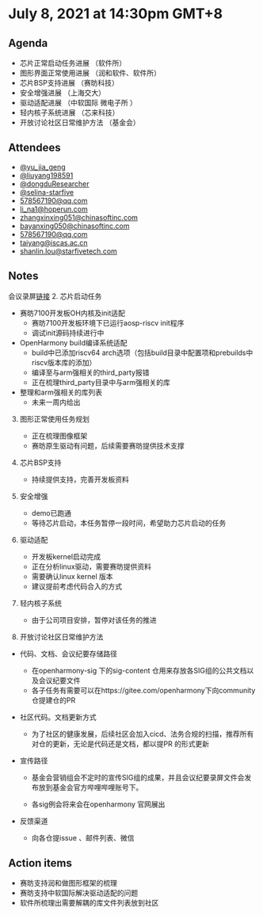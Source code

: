 # July 8, 2021 at 14:30pm GMT+8

## Agenda
- 芯片正常启动任务进展        （软件所）
- 图形界面正常使用进展         （润和软件、软件所）
- 芯片BSP支持进展                  （赛昉科技）
- 安全增强进展                         （上海交大）
- 驱动适配进展                         （中软国际     微电子所  ）
- 轻内核子系统进展                 （芯来科技）
- 开放讨论社区日常维护方法  （基金会）

## Attendees
- [@yu_jia_geng](https://gitee.com/yu_jia_geng) 
- [@liuyang198591](https://gitee.com/liuyang198591)
- [@dongduResearcher](https://gitee.com/dongduResearcher)
- [@selina-starfive](https://gitee.com/dongduResearcher)
- [578567190@qq.com]()
- [li_na1@hoperun.com]()
- [zhangxinxing051@chinasoftinc.com]()
- [bayanxing050@chinasoftinc.com]()
- [578567190@qq.com]()
- [taiyang@iscas.ac.cn]()
- [ shanlin.lou@starfivetech.com]()

## Notes
会议录屏[链接](https://meeting.tencent.com/user-center/shared-record-info?id=0e4fa141-44b4-4978-8175-1ec036242ab9)
2. 芯片启动任务
* 赛昉7100开发板OH内核及init适配
   *   赛昉7100开发板环境下已运行aosp-riscv init程序
   * 调试init源码持续进行中
* OpenHarmony build编译系统适配
   * build中已添加riscv64 arch选项（包括build目录中配置项和prebuilds中riscv版本库的添加）
   * 编译至与arm强相关的third_party报错
   * 正在梳理third_party目录中与arm强相关的库
* 整理和arm强相关的库列表
   * 未来一周内给出

3. 图形正常使用任务规划
   * 正在梳理图像框架
   * 赛昉原生驱动有问题，后续需要赛昉提供技术支撑
4. 芯片BSP支持

   * 持续提供支持，完善开发板资料
5. 安全增强

   * demo已跑通
   * 等待芯片启动，本任务暂停一段时间，希望助力芯片启动的任务
6. 驱动适配

   *   开发板kernel启动完成
   *   正在分析linux驱动，需要赛昉提供资料
   *   需要确认linux kernel 版本
   *   建议提前考虑代码合入的方式
7. 轻内核子系统

   * 由于公司项目安排，暂停对该任务的推进
8. 开放讨论社区日常维护方法
* 代码、文档、会议纪要存储路径
   * 在openharmony-sig 下的sig-content 仓用来存放各SIG组的公共文档以及会议纪要文件
   * 各子任务有需要可以在https://gitee.com/openharmony下向community仓提建仓的PR
   
* 社区代码。文档更新方式

   * 为了社区的健康发展，后续社区会加入cicd、法务合规的扫描，推荐所有对仓的更新，无论是代码还是文档，都以提PR 的形式更新

* 宣传路径

   * 基金会营销组会不定时的宣传SIG组的成果，并且会议纪要录屏文件会发布放到基金会官方哔哩哔哩账号下。

   * 各sig例会将来会在openharmony 官网展出

* 反馈渠道
   * 向各仓提issue 、邮件列表、微信


## Action items
- 赛昉支持润和做图形框架的梳理
- 赛昉支持中软国际解决驱动适配的问题
- 软件所梳理出需要解耦的库文件列表放到社区

